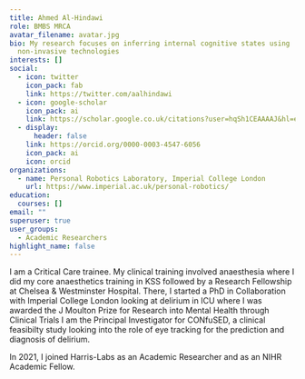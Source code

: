 ```yaml
---
title: Ahmed Al-Hindawi
role: BMBS MRCA
avatar_filename: avatar.jpg
bio: My research focuses on inferring internal cognitive states using
  non-invasive technologies
interests: []
social:
  - icon: twitter
    icon_pack: fab
    link: https://twitter.com/aalhindawi
  - icon: google-scholar
    icon_pack: ai
    link: https://scholar.google.co.uk/citations?user=hqSh1CEAAAAJ&hl=en
  - display:
      header: false
    link: https://orcid.org/0000-0003-4547-6056
    icon_pack: ai
    icon: orcid
organizations: 
  - name: Personal Robotics Laboratory, Imperial College London
    url: https://www.imperial.ac.uk/personal-robotics/
education:
  courses: []
email: ""
superuser: true
user_groups:
  - Academic Researchers
highlight_name: false
---
```


I am a Critical Care trainee. My clinical training involved anaesthesia where I did my core anaesthetics training in KSS followed by a Research Fellowship at Chelsea & Westminster Hospital. There, I started a PhD in Collaboration with Imperial College London looking at delirium in ICU where I was awarded the J Moulton Prize for Research into Mental Health through Clinical Trials I am the Principal Investigator for CONfuSED, a clinical feasibilty study looking into the role of eye tracking for the prediction and diagnosis of delirium.

In 2021, I joined Harris-Labs as an Academic Researcher and as an NIHR Academic Fellow.
